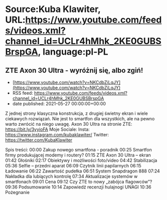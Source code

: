 # Source:Kuba Klawiter, URL:https://www.youtube.com/feeds/videos.xml?channel_id=UCLr4hMhk_2KE0GUBSBrspGA, language:pl-PL

## ZTE Axon 30 Ultra - wyróżnij się, albo zgiń!
 - [https://www.youtube.com/watch?v=NKCdbZiLqJY](https://www.youtube.com/watch?v=NKCdbZiLqJY)
 - RSS feed: https://www.youtube.com/feeds/videos.xml?channel_id=UCLr4hMhk_2KE0GUBSBrspGA
 - date published: 2021-05-27 00:00:00+00:00

Z jednej strony klasyczna konstrukcja, z drugiej świetny ekran i wiele ciekawych rozwiązań. Nie jest to smartfon dla wszystkich, ale na pewno warto zwrócić na niego uwagę. 
Axon 30 Ultra na stronie ZTE: https://bit.ly/3yyioFA
Moje Sociale: 
Insta: https://www.instagram.com/kubaklawiter/
Twitter: https://twitter.com/KubaKlawiter

Spis treści:
00:00 Zakup nowego smartfona - poradnik
00:25 Smartfon firmy produkującej modemy i routery?
01:15 ZTE Axon 30 Ultra – ekran
01:42 Głośniki
02:17 Obiektywy i możliwości foto/video
04:42 Stabilizacja
05:36 Selfie – przedni aparat
06:09 Czytnik linii papilarnych
06:15 Ładowanie
06:22 Zawartość pudełka
06:51 System Snapdragon 888
07:24 Nakładka dla lubiących kontrolę
07:34 Aktualizacje systemów w smartfonach
09:01 Cena
09:12 Czy ZTE to nowy „zabójca flagowców”?
09:36 Podsumowanie
10:14 Zapowiedź recenzji hulajnogi UNAGI
10:36 Pożegnanie

